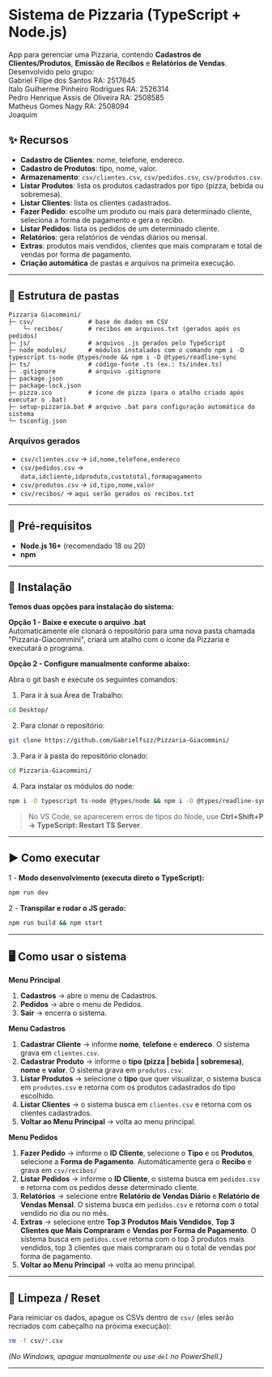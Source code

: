 # Sistema de Pizzaria (TypeScript + Node.js)

App para gerenciar uma Pizzaria, contendo **Cadastros de Clientes/Produtos**, **Emissão de Recibos** e **Relatórios de Vendas**.  
Desenvolvido pelo grupo:  
Gabriel Filipe dos Santos RA: 2517645  
Italo Guilherme Pinheiro Rodrigues RA: 2526314  
Pedro Henrique Assis de Oliveira RA: 2508585  
Matheus Gomes Nagy RA: 2508094   
Joaquim  

## ✨ Recursos

* **Cadastro de Clientes**: nome, telefone, endereco.
* **Cadastro de Produtos**: tipo, nome, valor.
* **Armazenamento**: `csv/clientes.csv`, `csv/pedidos.csv`, `csv/produtos.csv`.
* **Listar Produtos**: lista os produtos cadastrados por tipo (pizza, bebida ou sobremesa).
* **Listar Clientes**: lista os clientes cadastrados.
* **Fazer Pedido**: escolhe um produto ou mais para determinado cliente, seleciona a forma de pagamento e gera o recibo.
* **Listar Pedidos**: lista os pedidos de um determinado cliente.
* **Relatórios**: gera relatórios de vendas diários ou mensal.
* **Extras**: produtos mais vendidos, clientes que mais compraram e total de vendas por forma de pagamento.
* **Criação automática** de pastas e arquivos na primeira execução.

---

## 📁 Estrutura de pastas

```
Pizzaria Giacommini/
├─ csv/               # base de dados em CSV
    └─ recibos/       # recibos em arquivos.txt (gerados após os pedidos)
├─ js/                # arquivos .js gerados pelo TypeScript
├─ node_modules/      # módulos instalados com o comando npm i -D typescript ts-node @types/node && npm i -D @types/readline-sync
├─ ts/                # código-fonte .ts (ex.: ts/index.ts)
├─ .gitignore         # arquivo .gitignore
├─ package.json      
├─ package-lock.json  
├─ pizza.ico          # ícone de pizza (para o atalho criado após executar o .bat)
├─ setup-pizzaria.bat # arquivo .bat para configuração automática do sistema
└─ tsconfig.json      
```

### Arquivos gerados

* `csv/clientes.csv`  → `id,nome,telefone,endereco`
* `csv/pedidos.csv`    → `data,idcliente,idproduto,custototal,formapagamento`
* `csv/produtos.csv`    → `id,tipo,nome,valor`
* `csv/recibos/`    → `aqui serão gerados os recibos.txt`
---

## 🔧 Pré-requisitos

* **Node.js 16+** (recomendado 18 ou 20)
* **npm**

---

## 🚀 Instalação

**Temos duas opções para instalação do sistema:**

**Opção 1 - Baixe e execute o arquivo .bat**    
Automaticamente ele clonará o repositório para uma nova pasta chamada "Pizzaria-Giacommini", criará um atalho com o ícone da Pizzaria e executará o programa.

**Opção 2 - Configure manualmente conforme abaixo:**  

Abra o git bash e execute os seguintes comandos:

1. Para ir à sua Área de Trabalho:
```bash
cd Desktop/
```
2. Para clonar o repositório:
```bash
git clone https://github.com/Gabrielfszz/Pizzaria-Giacommini/
```
3. Para ir à pasta do repositório clonado:
```bash
cd Pizzaria-Giacommini/
```
4. Para instalar os módulos do node:
```bash
npm i -D typescript ts-node @types/node && npm i -D @types/readline-sync
```

> No VS Code, se aparecerem erros de tipos do Node, use **Ctrl+Shift+P → TypeScript: Restart TS Server**.

---

## ▶️ Como executar  

1 - **Modo desenvolvimento (executa direto o TypeScript):**

```bash
npm run dev
```

2 - **Transpilar e rodar o JS gerado:**

```bash
npm run build && npm start
```

---

## 🖥️ Como usar o sistema  

 **Menu Principal**  
1. **Cadastros** → abre o menu de Cadastros.  
2. **Pedidos** → abre o menu de Pedidos.  
3. **Sair** → encerra o sistema.  

 **Menu Cadastros**    
1. **Cadastrar Cliente** → informe **nome**, **telefone** e **endereco**. O sistema grava em `clientes.csv`.
2. **Cadastrar Produto** → informe o **tipo (pizza | bebida | sobremesa)**, **nome** e **valor**. O sistema grava em `produtos.csv`.
3. **Listar Produtos** → selecione o **tipo** que quer visualizar, o sistema busca em `produtos.csv` e retorna com os produtos cadastrados do tipo escolhido.
4. **Listar Clientes** → o sistema busca em `clientes.csv` e retorna com os clientes cadastrados.
5. **Voltar ao Menu Principal** → volta ao menu principal.

 **Menu Pedidos**
1. **Fazer Pedido** → informe o **ID Cliente**, selecione o **Tipo** e os **Produtos**, selecione a **Forma de Pagamento**. Automáticamente gera o **Recibo** e grava em `csv/recibos/`
2. **Listar Pedidos** → informe o **ID Cliente**, o sistema busca em `pedidos.csv` e retorna com os pedidos desse determinado cliente.
3. **Relatórios** → selecione entre **Relatório de Vendas Diário** e **Relatório de Vendas Mensal**. O sistema busca em `pedidos.csv` e retorna com o total vendido no dia ou no mês.
4. **Extras** → selecione entre **Top 3 Produtos Mais Vendidos**, **Top 3 Clientes que Mais Compraram** e **Vendas por Forma de Pagamento**.
O sistema busca em `pedidos.csv`e retorna com o top 3 produtos mais vendidos, top 3 clientes que mais compraram ou o total de vendas por forma de pagamento.
6. **Voltar ao Menu Principal** → volta ao menu principal.

---

## 🧹 Limpeza / Reset

Para reiniciar os dados, apague os CSVs dentro de `csv/` (eles serão recriados com cabeçalho na próxima execução):

```bash
rm -f csv/*.csv 
```

*(No Windows, apague manualmente ou use `del` no PowerShell.)*

---


